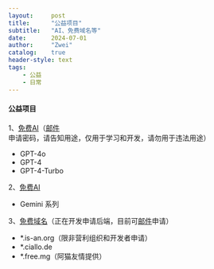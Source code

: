 ```yaml
---
layout:     post
title:      "公益项目"
subtitle:   "AI、免费域名等"
date:       2024-07-01
author:     "Zwei"
catalog:    true
header-style: text
tags:
    - 公益
    - 日常
---
```


#### 公益项目

1、[免费AI](https://vchat.zwei.de.eu.org/)（[邮件](mailto:post@zwei.de.eu.org)申请密码，请告知用途，仅用于学习和开发，请勿用于违法用途）

+ GPT-4o
+ GPT-4
+ GPT-4-Turbo

2、[免费AI](https://gchat.ciallo.de/)

+ Gemini 系列

3、[免费域名](https://libredev.is-an.org)（正在开发申请后端，目前可[邮件](mailto:post@zwei.de.eu.org)申请）

+ *.is-an.org（限非营利组织和开发者申请）
+ *.ciallo.de
+ *.free.mg（阿猫友情提供）

